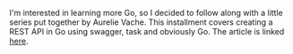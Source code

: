 I'm interested in learning more Go, so I decided to follow along with a little series put together by Aurelie Vache. This installment covers creating a REST API in Go using swagger, task and obviously Go. The article is linked [here](https://dev.to/aurelievache/learning-go-by-examples-part-2-create-an-http-rest-api-server-in-go-1cdm).